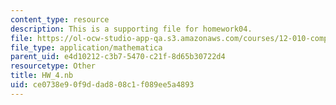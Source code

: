 ```yaml
---
content_type: resource
description: This is a supporting file for homework04.
file: https://ol-ocw-studio-app-qa.s3.amazonaws.com/courses/12-010-computational-methods-of-scientific-programming-fall-2011/ce0738e90f9ddad808c1f089ee5a4893_HW_4.nb
file_type: application/mathematica
parent_uid: e4d10212-c3b7-5470-c21f-8d65b30722d4
resourcetype: Other
title: HW_4.nb
uid: ce0738e9-0f9d-dad8-08c1-f089ee5a4893
---
```

